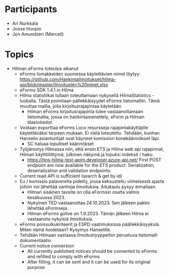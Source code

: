 # Participants

* Ari Nurkkala
* Joose Huopio
* Jon Amundsen (Mercell)

# Topics

* Hilman eForms toteutus alkanut
	- eForms lomakkeiden suomessa käytettävien nimet löytyy: https://github.com/Hankintailmoitukset/hilma-api/blob/master/Ilmoitusten%20nimet.xlsx
	- eForms SDK 1.4.1 in Hilma
	- Hilma statistiikat tullaan toteuttamaan nykysellä HilmaStatistics -luokalla. Tästä poimitaan pällekkäisyydet eForms tietomalliin. Tämä muuttaa mallia, jolla kirjoitusrajapintaa käytetään.
		- Hilman eForms kirjoitusrajapinta tulee vastaanottamaan tietomallia, jossa on hankintamenettely, eForm ja Hilman tilastotiedot.
	- Voidaan exporttaa eForms Loco resursseja rajapintakäyttäjille käytettäväksi tarpeen mukaan. Ei vielä toteutettu. Tehdään, kunhan Hanselin asiantuntijat ovat käyneet komission konekäännökset läpi. 
		- SC haluaa lopulliset käännökset
	- Työjärestys Hilmassa niin, että ensin ETS ja Hilma web api rajapinnat, Hilman käyttöliittymä, julkinen näkymä ja lopuksi indeksit / haku.
		- https://hns-hilma-test-apim.developer.azure-api.net/ First POST endpoint are now available for the ETS product. Serialization, deserialization and validation endpoints.
	- Current read API is sufficient (search & get by id)
	- Eu / komissio palavereita pidetty, jossa keksusteltu viimeisestä ajasta jolloin voi lähettää vanhoja ilmoituksia. Aikataulu pysyy ennallaan.
		- Hilman sisäinen tavoite on olla eFormsin osalta valmis kesäkuussa 2023.
		- Nykyinen TED vastaanottaa 24.10.2023. Sen jälkeen pakko lähettää eFormseja.
		- Hilman eForms golive on 1.9.2023. Tämän jälkeen Hilma ei vastaanota nykyisiä ilmoituksia.
	- eForms poissulkukriteerit ja ESPD vaatimuksissa päällekkäisyyksiä. Miten nämä hoidetaan? Kysymys Hanselille.
	- Tehdään Hilmaan vastaava ilmoitustyyppeihin perustuva tietomalli dokumentaatio
	- Current notice conversion
		- All currently published notices should be converted to eForms and refilled to comply with eForms
		- After filling, it can be sent and it can be used for its original purpose
